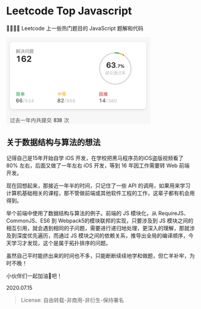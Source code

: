# Leetcode Top Javascript

👨‍💻‍👨‍💻‍ Leetcode 上一些热门题目的 JavaScript 题解和代码

<img src="./assets/progress.jpg" width="385" height="234"/>

## 关于数据结构与算法的想法

记得自己是15年开始自学 iOS 开发，在学校把黑马程序员的iOS盗版视频看了 80% 左右，后面又做了一年左右 iOS 开发，等到 16 年因工作需要转 Web 前端开发。

现在回想起来，那接近一年半的时间，只记住了一些 API 的调用，如果用来学习计算机基础相关的课程，那不管做前端或其他软件工程的工作，这辈子都有机会用得到。

举个前端中使用了数据结构与算法的例子。前端的 JS 模块化，从 RequireJS、CommonJS、ES6 到 Webpack5的模块联邦的实现，只要涉及到 JS 模块之间的相互引用，就会遇到相同的子问题，需要进行递归地处理，更深入的理解，那就涉及到深度优先遍历，而通过 JS 模块之间的依赖关系，推导出全局的编译顺序，今天学习才发现，这个是属于拓扑排序的问题。

虽然自己平时能挤出来的时间也不多，只能断断续续地学和做题，但亡羊补牢，为时不晚！ 

小伙伴们一起加油💪吧！


2020.07.15

> License: 自由转载-非商用-非衍生-保持署名
